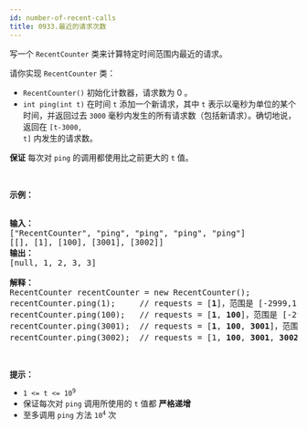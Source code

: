 ```yaml
---
id: number-of-recent-calls
title: 0933.最近的请求次数
---
```

写一个 <code>RecentCounter</code> 类来计算特定时间范围内最近的请求。

请你实现 <code>RecentCounter</code> 类：


- <code>RecentCounter()</code> 初始化计数器，请求数为 0 。
- <code>int ping(int t)</code> 在时间 <code>t</code> 添加一个新请求，其中 <code>t</code> 表示以毫秒为单位的某个时间，并返回过去 <code>3000</code> 毫秒内发生的所有请求数（包括新请求）。确切地说，返回在 <code>[t-3000, t]</code> 内发生的请求数。

**保证** 每次对 <code>ping</code> 的调用都使用比之前更大的 <code>t</code> 值。

 

**示例：**


<pre><br/><strong>输入：</strong><br/>[&#34;RecentCounter&#34;, &#34;ping&#34;, &#34;ping&#34;, &#34;ping&#34;, &#34;ping&#34;]<br/>[[], [1], [100], [3001], [3002]]<br/><strong>输出：</strong><br/>[null, 1, 2, 3, 3]<br/><br/><strong>解释：</strong><br/>RecentCounter recentCounter = new RecentCounter();<br/>recentCounter.ping(1);     // requests = [<strong>1</strong>]，范围是 [-2999,1]，返回 1<br/>recentCounter.ping(100);   // requests = [<strong>1</strong>, <strong>100</strong>]，范围是 [-2900,100]，返回 2<br/>recentCounter.ping(3001);  // requests = [<strong>1</strong>, <strong>100</strong>, <strong>3001</strong>]，范围是 [1,3001]，返回 3<br/>recentCounter.ping(3002);  // requests = [1, <strong>100</strong>, <strong>3001</strong>, <strong>3002</strong>]，范围是 [2,3002]，返回 3<br/></pre>

 

**提示：**


- <code>1 &lt;= t &lt;= 10<sup>9</sup></code>
- 保证每次对 <code>ping</code> 调用所使用的 <code>t</code> 值都 **严格递增**
- 至多调用 <code>ping</code> 方法 <code>10<sup>4</sup></code> 次
